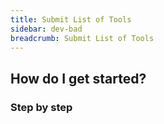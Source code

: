 ```yaml
---
title: Submit List of Tools
sidebar: dev-bad
breadcrumb: Submit List of Tools
---
```


## <background>

## How do I get started?

### Step by step
